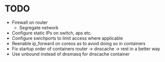 # TODO

* Firewall on router
  * Segregate network
* Configure static IPs on switch, aps etc.
* Configure swichports to limit access where applicable
* Reenable ip_forward on coreos as to avoid doing so in containers
* Fix startup order of containers router -> dnscache -> rest in a better way
* Use unbound instead of dnsmasq for dnscache container
